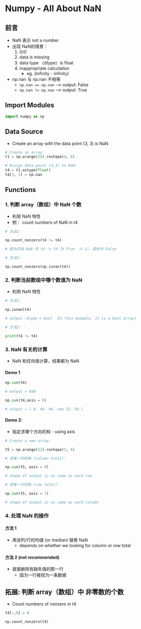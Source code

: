 # Numpy - All About NaN

## 前言
- NaN 表示 not a number 
- 出现 NaN的情景：
    1. 0/0
    2. data is missing
    3. data type （dtype）is float
    4. inappropriate calculation
        - eg. (infinity - infinity)
- np.nan 与 np.nan 不相等
    - `np.nan == np.nan` --> output: False
    - `np.nan != np.nan` --> output: True

## Import Modules
```python
import numpy as np
```

## Data Source
- Create an array with the data point (3, 3) is NaN

```python
# Create an array: 
t1 = np.arange(24).reshape(4, 6)

# Assign data point (3,3) to NaN:
t4 = t1.astype(float)
t4[3, 3] = np.nan 
```

## Functions
### 1. 判断 array（数组）中 NaN 个数 
- 利用 NaN 特性
- 例： count numbers of NaN in t4

```python
# 方法1:

np.count_nonzero(t4 != t4)

# 因为只有 NaN 时 t4 != t4 为 True （= 1），其他为 False
```
```python
# 方法2: 

np.count_nonzero(np.isnan(t4))
```

### 2. 判断当前数组中哪个数值为 NaN
- 利用 NaN 特性

```python
# 方法1:

np.isnan(t4)

# output：dtype = bool （In this example, it is a bool array)
```
```python
# 方法2: 

print(t4 != t4)
```

### 3. NaN 有关的计算 
- NaN 和任何值计算，结果都为 NaN

#### Demo 1 
```python
np.sum(t4)

# output = NaN
```
```python
np.sum(t4,axis = 0)

# output = [ 0. 40. 44. nan 52. 56.]
```

#### Demo 2:
- 指定求哪个方向的和 - using axis

```python
# Create a new array:

t5 = np.arange(12).reshape(3, 4)
```
```python
# 求每一列的和 (column total):

np.sum(t5, axis = 0)

# shape of output is as same as each row 
```
```python
# 求每一行的和 (row total):

np.sum(t5, axis = 1)

# shape of output is as same as each column
```

### 4. 处理 NaN 的操作
#### 方法 1
- 用该列/行的均值 (or median) 替换 NaN 
    - depends on whether we looking for column or row total

#### 方法 2 (not recommended)
- 直接删除有缺失值的那一行 
    - 因为一行被视为一条数据




## 拓展: 判断 array（数组）中 非零数的个数 
- Count numbers of nonzero in t4

```python
t4[:,0] = 0

np.count_nonzero(t4)
```

